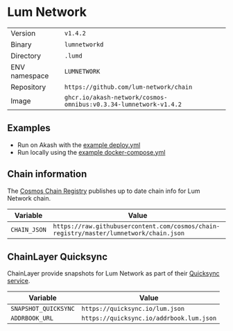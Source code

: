 # Lum Network

| | |
|---|---|
|Version|`v1.4.2`|
|Binary|`lumnetworkd`|
|Directory|`.lumd`|
|ENV namespace|`LUMNETWORK`|
|Repository|`https://github.com/lum-network/chain`|
|Image|`ghcr.io/akash-network/cosmos-omnibus:v0.3.34-lumnetwork-v1.4.2`|

## Examples

- Run on Akash with the [example deploy.yml](./deploy.yml)
- Run locally using the [example docker-compose.yml](./docker-compose.yml)

## Chain information

The [Cosmos Chain Registry](https://github.com/cosmos/chain-registry) publishes up to date chain info for Lum Network chain.

|Variable|Value|
|---|---|
|`CHAIN_JSON`|`https://raw.githubusercontent.com/cosmos/chain-registry/master/lumnetwork/chain.json`|

## ChainLayer Quicksync

ChainLayer provide snapshots for Lum Network as part of their [Quicksync service](https://quicksync.io/networks/lum.html).

|Variable|Value|
|---|---|
|`SNAPSHOT_QUICKSYNC`|`https://quicksync.io/lum.json`|
|`ADDRBOOK_URL`|`https://quicksync.io/addrbook.lum.json`|
